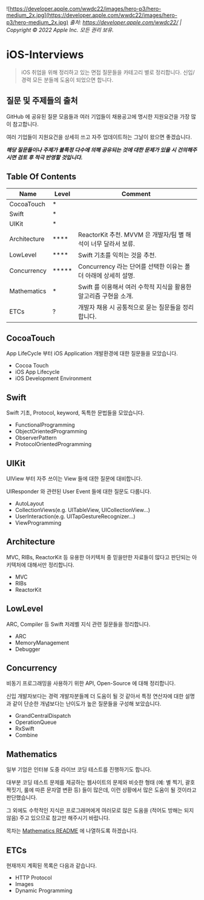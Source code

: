 ![https://developer.apple.com/wwdc22/images/hero-p3/hero-medium_2x.jpg](https://developer.apple.com/wwdc22/images/hero-p3/hero-medium_2x.jpg)
*출처: https://developer.apple.com/wwdc22/ | Copyright © 2022 Apple Inc. 모든 권리 보유.* 

# iOS-Interviews

> iOS 취업을 위해 정리하고 있는 면접 질문들을 카테고리 별로 정리합니다. 신입/경력 모든 분들께 도움이 되었으면 합니다.

## 질문 및 주제들의 출처

GitHub 에 공유된 질문 모음들과 여러 기업들이 채용공고에 명시한 지원요건을 가장 많이 참고합니다.

여러 기업들이 지원요건을 상세히 쓰고 자주 업데이트하는 그날이 왔으면 좋겠습니다.

__*해당 질문들이나 주제가 불특정 다수에 의해 공유되는 것에 대한 문제가 있을 시 건의해주시면 검토 후 적극 반영할 것입니다.*__

## Table Of Contents

| Name         | Level | Comment                                      |
|--------------|-------|----------------------------------------------|
| CocoaTouch   | *     |                                              |
| Swift        | *     |                                              |
| UIKit        | *     |                                              |
| Architecture | ****  | ReactorKit 추천. MVVM 은 개발자/팀 별 해석이 너무 달라서 보류. |
| LowLevel     | ****  | Swift 기초를 익히는 것을 추천.                         |
| Concurrency  | ***** | Concurrency 라는 단어를 선택한 이유는 폴더 아래에 상세히 설명.    |
| Mathematics  | *     | Swift 를 이용해서 여러 수학적 지식을 활용한 알고리즘 구현을 소개.     |
| ETCs         | ?     | 개발자 채용 시 공통적으로 묻는 질문들을 정리합니다.                |


## CocoaTouch

App LifeCycle 부터 iOS Application 개발환경에 대한 질문들을 모았습니다.

* Cocoa Touch
* iOS App Lifecycle
* iOS Development Environment

## Swift

Swift 기초, Protocol, keyword, 독특한 문법들을 모았습니다.

* FunctionalProgramming
* ObjectOrientedProgramming
* ObserverPattern
* ProtocolOrientedProgramming

## UIKit

UIView 부터 자주 쓰이는 View 들에 대한 질문에 대비합니다.

UIResponder 와 관련된 User Event 들에 대한 질문도 다룹니다.

* AutoLayout
* CollectionViews(e.g. UITableView, UICollectionView...)
* UserInteraction(e.g. UITapGestureRecognizer...)
* ViewProgramming

## Architecture

MVC, RIBs, ReactorKit 등 유용한 아키텍처 중 믿을만한 자료들이 많다고 판단되는 아키텍처에 대해서만 정리합니다.

* MVC
* RIBs
* ReactorKit

## LowLevel

ARC, Compiler 등 Swift 저레벨 지식 관련 질문들을 정리합니다.

* ARC
* MemoryManagement
* Debugger

## Concurrency

비동기 프로그래밍을 사용하기 위한 API, Open-Source 에 대해 정리합니다.

신입 개발자보다는 경력 개발자분들께 더 도움이 될 것 같아서 특정 연산자에 대한 설명과 같이 단순한 개념보다는 난이도가 높은 질문들을 구성해 보았습니다.

* GrandCentralDispatch
* OperationQueue
* RxSwift
* Combine

## Mathematics

일부 기업은 인터뷰 도중 라이브 코딩 테스트를 진행하기도 합니다.

대부분 코딩 테스트 문제를 제공하는 웹사이트의 문제와 비슷한 형태 (예: 별 찍기, 괄호 짝짓기, 룰에 따른 문자열 변환 등) 들이 많은데, 이런 상황에서 많은 도움이 될 것이라고 판단했습니다.

그 외에도 수학적인 지식은 프로그래머에게 여러모로 많은 도움을 (적어도 방해는 되지 않음) 주고 있으므로 참고만 해주시기 바랍니다.

목차는 [Mathematics README](https://github.com/SangHwi-Back/iOS-Interviews/tree/main/Mathematics) 에 나열하도록 하겠습니다.

## ETCs

현재까지 계획된 목록은 다음과 같습니다.

* HTTP Protocol
* Images
* Dynamic Programming
